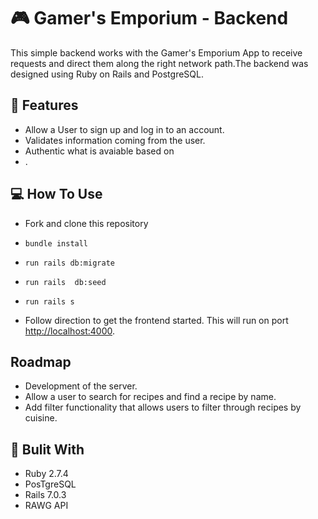 # :video_game: Gamer's Emporium - Backend
This simple backend works with the Gamer's Emporium App to receive requests and direct them along the right network path.The backend was designed using Ruby on Rails and PostgreSQL.

## :sparkler: Features
- Allow a User to sign up and log in to an account.
- Validates information coming from the user.
- Authentic what is avaiable based on 
-  .


## :computer: How To Use

-  Fork and clone this repository

-   `bundle install`

-   `run rails db:migrate`

-   `run rails  db:seed`

-   `run rails s`

-  Follow direction to get the frontend  started. This will run on port [http://localhost:4000](http://localhost:4000).

## Roadmap
 - Development of the server. 
 - Allow a user to search for recipes and find a recipe by name.
 - Add filter functionality that allows users to filter through recipes by cuisine.


## :file_folder: Bulit With
- Ruby  2.7.4
- PosTgreSQL
- Rails 7.0.3
- RAWG API


